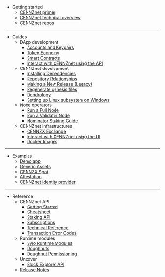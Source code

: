 - Getting started
    - [CENNZnet primer](Getting-started/CENNZnet-primer)
    - [CENNZnet technical overview](Getting-started/CENNZnet-technical-overview)
    - [CENNZnet repos](Getting-started/CENNZnet-repos)
---
- Guides
    - DApp development
        - [Accounts and Keypairs](Guides/Dapp-development/Accounts-and-Keypairs)
        - [Token Economy](Guides/Dapp-development/Token-Economy)
        - [Smart Contracts](Guides/Dapp-development/Using-Smart-Contracts-on-CENNZnet)
        - [Interact with CENNZnet using the API](Guides/Dapp-development/Interact-with-CENNZnet--using-the-API)
    - CENNZnet development
        - [Installing Dependencies](Guides/CENNZnet-development/Installing-Dependencies)
        - [Repository Relationships](Guides/CENNZnet-development/Repository-Relationships)
        - [Making a New Release (Legacy)](Guides/CENNZnet-development/Making-a-New-Release)
        - [Regenerate genesis files](Guides/CENNZnet-development/Regenerating-genesis-files-on-Release)
        - [Dendrology](Guides/CENNZnet-development/Dendrology)
        - [Setting up Linux subsystem on Windows](Guides/CENNZnet-development/Set-up-Linux-Sub-system-for-Windows)
    - Node operators
        - [Run a Full Node](Guides/Node-operators/Running-a-Full-Node)
        - [Run a Validator Node](Guides/Node-operators/Validator-Guide)
        - [Nominator Staking Guide](Guides/Node-operators/Nominator-Staking-Guide)
    - CENNZnet infrastructures
        - [CENNZX Exchange](Guides/CENNZnet-infrastructures/CENNZX-Exchange)
        - [Interact with CENNZnet using the UI](Guides/CENNZnet-infrastructures/Exploring-the-CENNZnet-UI)
        - [Docker Images](https://hub.docker.com/r/cennznet/cennznet/tags)
---
- Examples
    - [Demo app](Examples/Example-demo-app)
    - [Generic Assets](Examples/API-examples-Generic-Assets)
    - [CENNZX Spot](Examples/API-examples-CENNZX-Spot)
    - [Attestation](Examples/API-examples-Attestation)
    - [CENNZnet identity provider](https://github.com/cennznet/cennznet-identity-provider)
---
- Reference
    - CENNZnet API
        - [Getting Started](References/CENNZnet-API/Getting-Started)
        - [Cheatsheet](References/CENNZnet-API/Cheatsheet)
        - [Staking API](References/CENNZnet-API/Staking)
        - [Subscriptions](References/CENNZnet-API/Subscriptions)
        - [Technical Reference](References/CENNZnet-API/Technical-Reference)
        - [Transaction Error Codes](References/CENNZnet-API/Transaction-Error-Codes)
    - Runtime modules
        - [Sylo Runtime Modules](References/Runtime-modules/Sylo-Runtime-Modules)
        - [Doughnuts](References/Runtime-modules/Doughnut)
        - [Doughnut Permissioning](References/Runtime-modules/Doughnut-Permissioning)
    - Uncover
        - [Block Explorer API](References/Uncover/UncoverAPI)
    - [Release Notes](References/Release-Notes)
